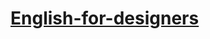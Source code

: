 # [English-for-designers](https://github.com/RonaldRonno/english-for-designers/blob/main/README.md)
